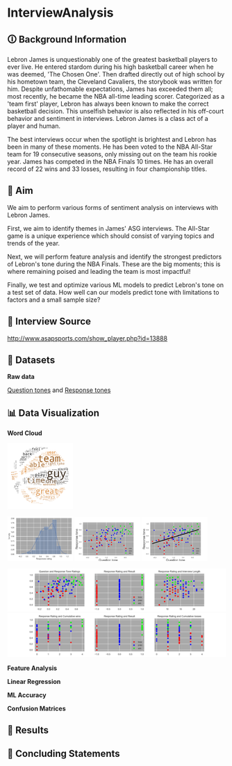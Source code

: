 # InterviewAnalysis
## 🛈 Background Information
Lebron James is unquestionably one of the greatest basketball players to ever live. He entered stardom during his high basketball career when he was deemed, 'The Chosen One'. Then drafted directly out of high school by his hometown team, the Cleveland Cavaliers, the storybook was written for him. Despite unfathomable expectations, James has exceeded them all; most recently, he became the NBA all-time leading scorer. Categorized as a 'team first' player, Lebron has always been known to make the correct basketball decision. This unselfish behavior is also reflected in his off-court behavior and sentiment in interviews. Lebron James is a class act of a player and human. 

The best interviews occur when the spotlight is brightest and Lebron has been in many of these moments. He has been voted to the NBA All-Star team for 19 consecutive seasons, only missing out on the team his rookie year. James has competed in the NBA Finals 10 times. He has an overall record of 22 wins and 33 losses, resulting in four championship titles. 

## 🎯 Aim
We aim to perform various forms of sentiment analysis on interviews with Lebron James. 

First, we aim to identify themes in James' ASG interviews. The All-Star game is a unique experience which should consist of varying topics and trends of the year. 

Next, we will perform feature analysis and identify the strongest predictors of Lebron's tone during the NBA Finals. These are the big moments; this is where remaining poised and leading the team is most impactful! 

Finally, we test and optimize various ML models to predict Lebron's tone on a test set of data. How well can our models predict tone with limitations to factors and a small sample size? 

## :mag_right: Interview Source
http://www.asapsports.com/show_player.php?id=13888

## 📁 Datasets
**Raw data**

[Question tones](https://github.com/BryceDecker/InterviewAnalysis/blob/main/Data_sets/Question_tones.csv) and [Response tones](https://github.com/BryceDecker/InterviewAnalysis/blob/main/Data_sets/Response_tones.csv)

## 📊 Data Visualization
**Word Cloud**

<img src="Data_visuals/Bball_wordcloud.png" width="30%"> 

<img src="Data_visuals/RR_distribution.png" width="30%"> <img src="Data_visuals/Tone_analysis.png" width="30%"> <img src="Data_visuals/Simple_lin_reg.png" width="30%">

<img src="Data_visuals/Variable_analysis.png" heigth="30%"> <img src="Data_visuals/Chosen_Variable_analysis.png" heigth="30%">

**Feature Analysis**

**Linear Regression**

**ML Accuracy**

**Confusion Matrices**

## :bookmark_tabs: Results

## :closed_book: Concluding Statements
